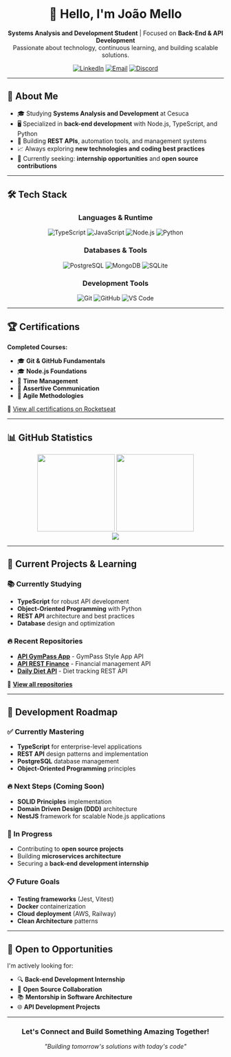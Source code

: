 <!-- Banner / Header -->
<div align="center">
  <h1>👋 Hello, I'm João Mello</h1>
  <p>
    <strong>Systems Analysis and Development Student</strong> | Focused on <strong>Back-End & API Development</strong><br>
    Passionate about technology, continuous learning, and building scalable solutions.
  </p>
  
  [![LinkedIn](https://img.shields.io/badge/LinkedIn-0077b5?style=flat-square&logo=linkedin&logoColor=white)](https://www.linkedin.com/in/mellodev-)
  [![Email](https://img.shields.io/badge/Email-D14836?style=flat-square&logo=gmail&logoColor=white)](mailto:joaovdmello@gmail.com)
  [![Discord](https://img.shields.io/badge/Discord-5865F2?style=flat-square&logo=discord&logoColor=white)](https://discordapp.com/users/mefrog)
</div>

---

## 🚀 About Me

- 🎓 Studying **Systems Analysis and Development** at Cesuca
- 🖥️ Specialized in **back-end development** with Node.js, TypeScript, and Python
- 🔧 Building **REST APIs**, automation tools, and management systems
- 📈 Always exploring **new technologies and coding best practices**
- 🎯 Currently seeking: **internship opportunities** and **open source contributions**

---

## 🛠️ Tech Stack

<div align="center">

### Languages & Runtime
![TypeScript](https://img.shields.io/badge/TypeScript-007ACC?style=for-the-badge&logo=typescript&logoColor=white)
![JavaScript](https://img.shields.io/badge/JavaScript-F7DF1E?style=for-the-badge&logo=javascript&logoColor=black)
![Node.js](https://img.shields.io/badge/Node.js-339933?style=for-the-badge&logo=node.js&logoColor=white)
![Python](https://img.shields.io/badge/Python-3776AB?style=for-the-badge&logo=python&logoColor=white)

### Databases & Tools
![PostgreSQL](https://img.shields.io/badge/PostgreSQL-336791?style=for-the-badge&logo=postgresql&logoColor=white)
![MongoDB](https://img.shields.io/badge/MongoDB-47A248?style=for-the-badge&logo=mongodb&logoColor=white)
![SQLite](https://img.shields.io/badge/SQLite-003B57?style=for-the-badge&logo=sqlite&logoColor=white)

### Development Tools
![Git](https://img.shields.io/badge/Git-F05033?style=for-the-badge&logo=git&logoColor=white)
![GitHub](https://img.shields.io/badge/GitHub-181717?style=for-the-badge&logo=github&logoColor=white)
![VS Code](https://img.shields.io/badge/VS%20Code-0078d7?style=for-the-badge&logo=visual-studio-code&logoColor=white)

</div>

---

## 🏆 Certifications

**Completed Courses:**
- 🎓 **Git & GitHub Fundamentals**
- 🎓 **Node.js Foundations**
- 📘 **Time Management**
- 📘 **Assertive Communication**
- 📘 **Agile Methodologies**

🔗 [View all certifications on Rocketseat](https://app.rocketseat.com.br/me/mxrvit)

---

## 📊 GitHub Statistics

<div align="center">
  <img height="180em" src="https://github-readme-stats.vercel.app/api?username=melloxyz&show_icons=true&theme=tokyonight&include_all_commits=true&count_private=true"/>
  <img height="180em" src="https://github-readme-stats.vercel.app/api/top-langs/?username=melloxyz&layout=compact&langs_count=7&theme=tokyonight"/>
</div>

<div align="center">
  <img src="https://streak-stats.demolab.com?user=melloxyz&theme=tokyonight&hide_border=false"/>
</div>

---

## 🚀 Current Projects & Learning

### 📚 Currently Studying
- **TypeScript** for robust API development
- **Object-Oriented Programming** with Python
- **REST API** architecture and best practices
- **Database** design and optimization

### 🔥 Recent Repositories
- **[API GymPass App](https://github.com/melloxyz/api-gympass-app)** - GymPass Style App API
- **[API REST Finance](https://github.com/melloxyz/api-rest-finance)** - Financial management API
- **[Daily Diet API](https://github.com/melloxyz/api-daily-diet)** - Diet tracking REST API

🔗 **[View all repositories](https://github.com/melloxyz?tab=repositories)**

---

## 🎯 Development Roadmap

### ✅ Currently Mastering
- **TypeScript** for enterprise-level applications
- **REST API** design patterns and implementation
- **PostgreSQL** database management
- **Object-Oriented Programming** principles

### 🔥 Next Steps (Coming Soon)
- **SOLID Principles** implementation
- **Domain Driven Design (DDD)** architecture
- **NestJS** framework for scalable Node.js applications

### 🚧 In Progress
- Contributing to **open source projects**
- Building **microservices architecture**
- Securing a **back-end development internship**

### 📋 Future Goals
- **Testing frameworks** (Jest, Vitest)
- **Docker** containerization
- **Cloud deployment** (AWS, Railway)
- **Clean Architecture** patterns

---

## 💼 Open to Opportunities

I'm actively looking for:
- 🔍 **Back-end Development Internship**
- 🤝 **Open Source Collaboration**
- 📚 **Mentorship in Software Architecture**
- 🌐 **API Development Projects**

---

<div align="center">

### Let's Connect and Build Something Amazing Together!

*"Building tomorrow's solutions with today's code"*

</div>
